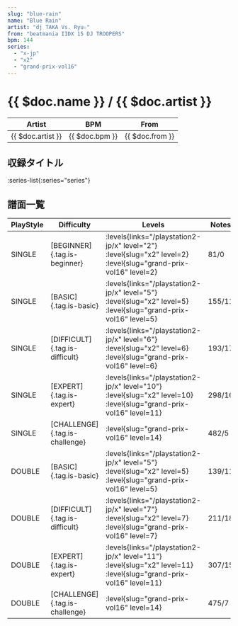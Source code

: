 ```yaml
---
slug: "blue-rain"
name: "Blue Rain"
artist: "dj TAKA Vs. Ryu☆"
from: "beatmania IIDX 15 DJ TROOPERS"
bpm: 144
series:
  - "x-jp"
  - "x2"
  - "grand-prix-vol16"
---
```


# {{ $doc.name }} / {{ $doc.artist }}

|Artist|BPM|From|
|------|---|----|
|{{ $doc.artist }}|{{ $doc.bpm }}|{{ $doc.from }}|

## 収録タイトル

:series-list{:series="series"}

## 譜面一覧

|PlayStyle|Difficulty|Levels|Notes|Movie|
|---------|----------|------|-----|-----|
|SINGLE|[BEGINNER]{.tag.is-beginner}| :levels{links="/playstation2-jp/x" level="2"} :level{slug="x2" level=2} :level{slug="grand-prix-vol16" level=2}|81/0||
|SINGLE|[BASIC]{.tag.is-basic}| :levels{links="/playstation2-jp/x" level="5"} :level{slug="x2" level=5} :level{slug="grand-prix-vol16" level=5}|155/11||
|SINGLE|[DIFFICULT]{.tag.is-difficult}| :levels{links="/playstation2-jp/x" level="6"} :level{slug="x2" level=6} :level{slug="grand-prix-vol16" level=6}|193/17||
|SINGLE|[EXPERT]{.tag.is-expert}| :levels{links="/playstation2-jp/x" level="10"} :level{slug="x2" level=10} :level{slug="grand-prix-vol16" level=11}|298/16||
|SINGLE|[CHALLENGE]{.tag.is-challenge}|<div class="field is-grouped is-grouped-multiline"> :level{slug="grand-prix-vol16" level=14}</div>|482/5||
|DOUBLE|[BASIC]{.tag.is-basic}| :levels{links="/playstation2-jp/x" level="5"} :level{slug="x2" level=5} :level{slug="grand-prix-vol16" level=5}|139/11||
|DOUBLE|[DIFFICULT]{.tag.is-difficult}| :levels{links="/playstation2-jp/x" level="7"} :level{slug="x2" level=7} :level{slug="grand-prix-vol16" level=7}|211/18||
|DOUBLE|[EXPERT]{.tag.is-expert}| :levels{links="/playstation2-jp/x" level="11"} :level{slug="x2" level=11} :level{slug="grand-prix-vol16" level=11}|307/15||
|DOUBLE|[CHALLENGE]{.tag.is-challenge}|<div class="field is-grouped is-grouped-multiline"> :level{slug="grand-prix-vol16" level=14}</div>|475/7||
